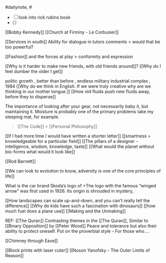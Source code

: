 #dailynote, #

- [ ] look into rick rubins book
- [ ] 

[[Bobby Kennedy]]
[[Church at Firminy - Le Corbusier]]

[[Services in south]]
Ability for dialogue in tutors comments > would that be too powerful?

[[Fashion]] and the forces at play > conformity and expression

[[Why is it harder to make new friends, with old friends around]]?
[[Why do I feel dumber the older I get]]

politic growth , better than before , endless military industrial complex , 1984
[[Why do we think in English. If we were truly creative why are we thinking in our mother tongue.]]
[[How old fluids push new fluids away, before they to disperse]]

The importance of looking after your gear, not necessarily baby it, but maintaining it. Moisture is probably one of the primary problems take my sleeping mat, for example.
> [[The Code]] > [[Personal Philosophy]]

[[If I had more time I would have written a shorter letter]]
[[smartness = knowledgeable for a particular field]]
[[The pillars of a designer - intelligence, wisdom, knowledge, taste]]
[[What would the planet without bio-forms what would it look like]]

[[Rod Barnett]]

[[We can look to evolution to know, adversity is one of the core principles of life]]

What is the car brand Skoda’s logo of >The logo with the famous “winged arrow” was first used in 1926. Its origin is shrouded in mystery, 

[[How landscapes can scale up-and-down, and you can’t really tell the difference]]
[[Why do kids have such a fascination with dinosaurs]]
[[how much fuel does a plane use]]
[[Making and the Unmaking]]

REF: [[The Quran]]
Contrasting themes in the [[The Quran]], Similar to [[Binary Opposition]] by [[Peter Wood]]
Peace and tolerance but also their ability to protect oneself.
Put on the proverbial style - For those who....

[[Chimney through Eave]]

[[Block prints with laser cuter]]
[[Noson Yanofsky - The Outer Limits of Reason]]
